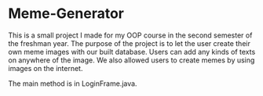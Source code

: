 # Meme-Generator

This is a small project I made for my OOP course in the second semester of the freshman year.
 The purpose of the project is to let the user create their own meme images with our built database.
 Users can add any kinds of texts on anywhere of the image.
 We also allowed users to create memes by using images on the internet.
 
 The main method is in LoginFrame.java.
 </b>

